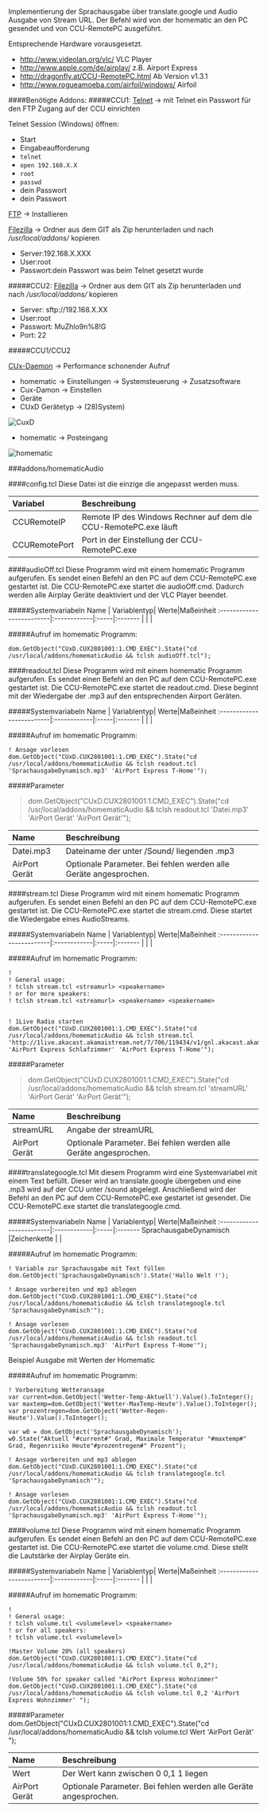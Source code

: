 Implementierung der Sprachausgabe über translate.google und Audio Ausgabe von Stream URL.
Der Befehl wird von der homematic an den PC gesendet und von CCU-RemotePC ausgeführt.

Entsprechende Hardware vorausgesetzt.

*   http://www.videolan.org/vlc/                VLC Player
*   http://www.apple.com/de/airplay/            z.B. Airport Express
*   http://dragonfly.at/CCU-RemotePC.html       Ab Version v1.3.1
*   http://www.rogueamoeba.com/airfoil/windows/ Airfoil

####Benötigte Addons:
#####CCU1:
[Telnet](http://www.homematic-inside.de/software/addons/item/telnet-dienst) -> mit Telnet ein Passwort für den FTP Zugang auf der CCU einrichten

Telnet Session (Windows) öffnen:

*   Start
*   Eingabeaufforderung
*   `telnet`
*   `open 192.168.X.X`
*   `root`
*   `passwd`
*   dein Passwort
*   dein Passwort

[FTP](http://www.homematic-inside.de/software/addons/item/ftp) -> Installieren

[Filezilla](https://filezilla-project.org/) -> Ordner aus dem GIT als Zip herunterladen und nach */usr/local/addons/* kopieren

*   Server:192.168.X.XXX
*   User:root
*   Passwort:dein Passwort was beim Telnet gesetzt wurde

#####CCU2:
[Filezilla](https://filezilla-project.org/) -> Ordner aus dem GIT als Zip herunterladen und nach */usr/local/addons/* kopieren

*   Server: sftp://192.168.X.XX
*   User:root
*   Passwort: MuZhlo9n%8!G
*   Port: 22

#####CCU1/CCU2

[CUx-Daemon](http://www.homematic-inside.de/software/cuxdaemon) -> Performance schonender Aufruf

*   homematic -> Einstellungen -> Systemsteuerung -> Zusatzsoftware
*   Cux-Damon -> Einstellen
*   Geräte
*   CUxD Gerätetyp -> (28)System) 

![CuxD](https://github.com/nleutner/homematicWeather/blob/develop/addons/homematicWeather/doc/images/Cux%20Exec.jpg?raw=true)

*   homematic -> Posteingang

![homematic](https://raw.github.com/nleutner/homematicWeather/develop/addons/homematicWeather/doc/images/Cux%20CCU.gif)



###addons/homematicAudio





####config.tcl
Diese Datei ist die einzige die angepasst werden muss.

 Variabel                 |Beschreibung                                                                |
:-------------------------|:---------------------------------------------------------------------------|
CCURemoteIP               |Remote IP des Windows Rechner auf dem die CCU-RemotePC.exe läuft
CCURemotePort             |Port in der Einstellung der CCU-RemotePC.exe




####audioOff.tcl
Diese Programm wird mit einem homematic Programm aufgerufen. Es sendet einen Befehl an den PC auf dem CCU-RemotePC.exe gestartet ist.
Die CCU-RemotePC.exe startet die audioOff.cmd. Dadurch werden alle Airplay Geräte deaktiviert und der VLC Player beendet.

#####Systemvariabeln
 Name                     | Variablentyp| Werte|Maßeinheit
:-------------------------|:------------|:-----|:-------
                          |             |      |

#####Aufruf im homematic Programm:
```
dom.GetObject("CUxD.CUX2801001:1.CMD_EXEC").State("cd /usr/local/addons/homematicAudio && tclsh audioOff.tcl");
```





####readout.tcl
Diese Programm wird mit einem homematic Programm aufgerufen. Es sendet einen Befehl an den PC auf dem CCU-RemotePC.exe gestartet ist.
Die CCU-RemotePC.exe startet die readout.cmd. Diese beginnt mit der Wiedergabe der .mp3 auf den entsprechenden Airport Geräten.

#####Systemvariabeln
 Name                     | Variablentyp| Werte|Maßeinheit
:-------------------------|:------------|:-----|:-------
                          |             |      |

#####Aufruf im homematic Programm:
```
! Ansage vorlesen
dom.GetObject("CUxD.CUX2801001:1.CMD_EXEC").State("cd /usr/local/addons/homematicAudio && tclsh readout.tcl 'SprachausgabeDynamisch.mp3' 'AirPort Express T-Home'");

```

#####Parameter
> dom.GetObject("CUxD.CUX2801001:1.CMD_EXEC").State("cd /usr/local/addons/homematicAudio && tclsh readout.tcl 'Datei.mp3' 'AirPort Gerät' 'AirPort Gerät'");

 Name                     | Beschreibung
:-------------------------|:------------------------------------------
Datei.mp3                 |Dateiname der unter /Sound/ liegenden .mp3
AirPort Gerät             |Optionale Parameter. Bei fehlen werden alle Geräte angesprochen.



####stream.tcl
Diese Programm wird mit einem homematic Programm aufgerufen. Es sendet einen Befehl an den PC auf dem CCU-RemotePC.exe gestartet ist.
Die CCU-RemotePC.exe startet die stream.cmd. Diese startet die Wiedergabe eines AudioStreams.

#####Systemvariabeln
 Name                     | Variablentyp| Werte|Maßeinheit
:-------------------------|:------------|:-----|:-------
                          |             |      |

#####Aufruf im homematic Programm:
```
!
! General usage:
! tclsh stream.tcl <streamurl> <speakername>
! or for more speakers:
! tclsh stream.tcl <streamurl> <speakername> <speakername>


! 1Live Radio starten
dom.GetObject("CUxD.CUX2801001:1.CMD_EXEC").State("cd /usr/local/addons/homematicAudio && tclsh stream.tcl 'http://1live.akacast.akamaistream.net/7/706/119434/v1/gnl.akacast.akamaistream.net/1live' 'AirPort Express Schlafzimmer' 'AirPort Express T-Home'");
```

#####Parameter
> dom.GetObject("CUxD.CUX2801001:1.CMD_EXEC").State("cd /usr/local/addons/homematicAudio && tclsh stream.tcl 'streamURL' 'AirPort Gerät' 'AirPort Gerät'");

 Name                     | Beschreibung
:-------------------------|:------------------------------------------
streamURL                 |Angabe der streamURL
AirPort Gerät             |Optionale Parameter. Bei fehlen werden alle Geräte angesprochen.





####translategoogle.tcl
Mit diesem Programm wird eine Systemvariabel mit einem Text befüllt. Dieser wird an translate.google übergeben und eine .mp3 wird auf der CCU unter /sound abgelegt.
Anschließend wird der Befehl an den PC auf dem CCU-RemotePC.exe gestartet ist gesendet.
Die CCU-RemotePC.exe startet die translategoogle.cmd.

#####Systemvariabeln
 Name                     | Variablentyp| Werte|Maßeinheit
:-------------------------|:------------|:-----|:-------
SprachausgabeDynamisch    |Zeichenkette |      |


#####Aufruf im homematic Programm:
```
! Variable zur Sprachausgabe mit Text füllen
dom.GetObject('SprachausgabeDynamisch').State('Hallo Welt !');

! Ansage vorbereiten und mp3 ablegen
dom.GetObject("CUxD.CUX2801001:1.CMD_EXEC").State("cd /usr/local/addons/homematicAudio && tclsh translategoogle.tcl 'SprachausgabeDynamisch'");

! Ansage vorlesen
dom.GetObject("CUxD.CUX2801001:1.CMD_EXEC").State("cd /usr/local/addons/homematicAudio && tclsh readout.tcl 'SprachausgabeDynamisch.mp3' 'AirPort Express T-Home'");
```

Beispiel Ausgabe mit Werten der Homematic

#####Aufruf im homematic Programm:
```
! Vorbereitung Wetteransage
var current=dom.GetObject('Wetter-Temp-Aktuell').Value().ToInteger();
var maxtemp=dom.GetObject('Wetter-MaxTemp-Heute').Value().ToInteger();
var prozentregen=dom.GetObject('Wetter-Regen-Heute').Value().ToInteger();

var w0 = dom.GetObject('SprachausgabeDynamisch');
w0.State("Aktuell "#current#" Grad, Maximale Temperatur "#maxtemp#" Grad, Regenrisiko Heute"#prozentregen#" Prozent");

! Ansage vorbereiten und mp3 ablegen
dom.GetObject("CUxD.CUX2801001:1.CMD_EXEC").State("cd /usr/local/addons/homematicAudio && tclsh translategoogle.tcl 'SprachausgabeDynamisch'");

! Ansage vorlesen
dom.GetObject("CUxD.CUX2801001:1.CMD_EXEC").State("cd /usr/local/addons/homematicAudio && tclsh readout.tcl 'SprachausgabeDynamisch.mp3' 'AirPort Express T-Home'");

```





####volume.tcl
Diese Programm wird mit einem homematic Programm aufgerufen. Es sendet einen Befehl an den PC auf dem CCU-RemotePC.exe gestartet ist.
Die CCU-RemotePC.exe startet die volume.cmd. Diese stellt die Lautstärke der Airplay Geräte ein.


#####Systemvariabeln
 Name                     | Variablentyp| Werte|Maßeinheit
:-------------------------|:------------|:-----|:-------
                          |             |      |


#####Aufruf im homematic Programm:
```
!
! General usage:
! tclsh volume.tcl <volumelevel> <speakername>
! or for all speakers:
! tclsh volume.tcl <volumelevel>

!Master Volume 20% (all speakers)
dom.GetObject("CUxD.CUX2801001:1.CMD_EXEC").State("cd /usr/local/addons/homematicAudio && tclsh volume.tcl 0,2");

!Volume 50% for speaker called "AirPort Express Wohnzimmer"
dom.GetObject("CUxD.CUX2801001:1.CMD_EXEC").State("cd /usr/local/addons/homematicAudio && tclsh volume.tcl 0,2 'AirPort Express Wohnzimmer' ");
```
#####Parameter
dom.GetObject("CUxD.CUX2801001:1.CMD_EXEC").State("cd /usr/local/addons/homematicAudio && tclsh volume.tcl Wert 'AirPort Gerät' ");

 Name                     | Beschreibung
:-------------------------|:------------------------------------------
Wert                      |Der Wert kann zwischen 0 0,1 1 liegen
AirPort Gerät             |Optionale Parameter. Bei fehlen werden alle Geräte angesprochen.

